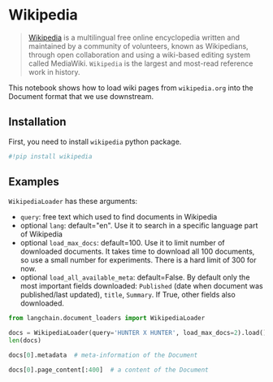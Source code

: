 # Wikipedia

>[Wikipedia](https://wikipedia.org/) is a multilingual free online encyclopedia written and maintained by a community of volunteers, known as Wikipedians, through open collaboration and using a wiki-based editing system called MediaWiki. `Wikipedia` is the largest and most-read reference work in history.

This notebook shows how to load wiki pages from `wikipedia.org` into the Document format that we use downstream.

<!-- WARNING: THIS FILE WAS AUTOGENERATED! DO NOT EDIT! Instead, edit the notebook w/the location & name as this file. -->

## Installation

First, you need to install `wikipedia` python package.


```python
#!pip install wikipedia
```

## Examples

`WikipediaLoader` has these arguments:
- `query`: free text which used to find documents in Wikipedia
- optional `lang`: default="en". Use it to search in a specific language part of Wikipedia
- optional `load_max_docs`: default=100. Use it to limit number of downloaded documents. It takes time to download all 100 documents, so use a small number for experiments. There is a hard limit of 300 for now.
- optional `load_all_available_meta`: default=False. By default only the most important fields downloaded: `Published` (date when document was published/last updated), `title`, `Summary`. If True, other fields also downloaded.


```python
from langchain.document_loaders import WikipediaLoader
```


```python
docs = WikipediaLoader(query='HUNTER X HUNTER', load_max_docs=2).load()
len(docs)
```


```python
docs[0].metadata  # meta-information of the Document
```


```python
docs[0].page_content[:400]  # a content of the Document
```
